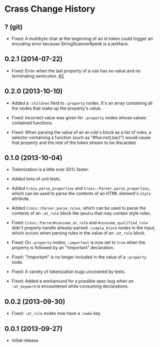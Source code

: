Crass Change History
====================

? (git)
-------

* Fixed: A multibyte char at the beginning of an id token could trigger an
  encoding error because StringScanner#peek is a jerkface.

0.2.1 (2014-07-22)
------------------

* Fixed: Error when the last property of a rule has no value and no terminating
  semicolon. [#2][]

[#2]:https://github.com/rgrove/crass/issues/2


0.2.0 (2013-10-10)
------------------

* Added a `:children` field to `:property` nodes. It's an array containing all
  the nodes that make up the property's value.

* Fixed: Incorrect value was given for `:property` nodes whose values contained
  functions.

* Fixed: When parsing the value of an at-rule's block as a list of rules, a
  selector containing a function (such as "#foo:not(.bar)") would cause that
  property and the rest of the token stream to be discarded.


0.1.0 (2013-10-04)
------------------

* Tokenization is a little over 50% faster.

* Added tons of unit tests.

* Added `Crass.parse_properties` and `Crass::Parser.parse_properties`, which can
  be used to parse the contents of an HTML element's `style` attribute.

* Added `Crass::Parser.parse_rules`, which can be used to parse the contents of
  an `:at_rule` block like `@media` that may contain style rules.

* Fixed: `Crass::Parser#consume_at_rule` and `#consume_qualified_rule` didn't
  properly handle already-parsed `:simple_block` nodes in the input, which
  occurs when parsing rules in the value of an `:at_rule` block.

* Fixed: On `:property` nodes, `:important` is now set to `true` when the
  property is followed by an "!important" declaration.

* Fixed: "!important" is no longer included in the value of a `:property` node.

* Fixed: A variety of tokenization bugs uncovered by tests.

* Fixed: Added a workaround for a possible spec bug when an `:at_keyword` is
  encountered while consuming declarations.


0.0.2 (2013-09-30)
------------------

* Fixed: `:at_rule` nodes now have a `:name` key.


0.0.1 (2013-09-27)
------------------

* Initial release.
